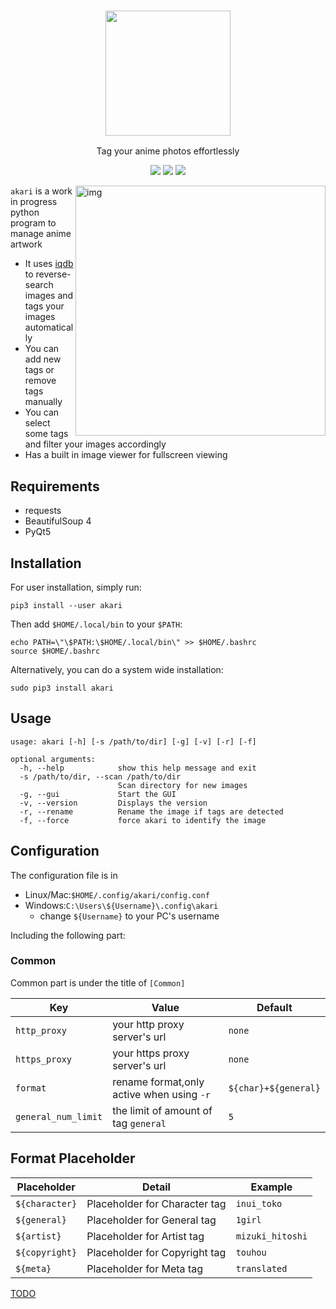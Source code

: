 <h3 align="center"><img src="https://i.imgur.com/Tyi3Bq5.png" width="200px"></h3>
<p align="center">Tag your anime photos effortlessly</p>

<p align="center">
<a href="https://github.com/mananapr/akari/blob/master/LICENSE"><img src="https://img.shields.io/badge/license-MIT-blue.svg"></a>
<a href="https://github.com/mananapr/akari/releases"><img src="https://img.shields.io/github/release/mananapr/akari/all.svg"></a>
<a href="https://pypi.python.org/pypi/akari/"><img src="https://img.shields.io/pypi/v/akari.svg"></a>
</p>

<img src="https://i.imgur.com/i4OH7aI.png" align="right" alt="img" width="400px">

`akari` is a work in progress python program to manage anime artwork
 - It uses [iqdb](https://iqdb.org) to reverse-search images and tags your images automatically
 - You can add new tags or remove tags manually
 - You can select some tags and filter your images accordingly
 - Has a built in image viewer for fullscreen viewing

## Requirements
 - requests
 - BeautifulSoup 4
 - PyQt5

## Installation
For user installation, simply run:

    pip3 install --user akari
    
Then add `$HOME/.local/bin` to your `$PATH`:

    echo PATH=\"\$PATH:\$HOME/.local/bin\" >> $HOME/.bashrc
    source $HOME/.bashrc

Alternatively, you can do a system wide installation:

    sudo pip3 install akari

## Usage
    usage: akari [-h] [-s /path/to/dir] [-g] [-v] [-r] [-f]

    optional arguments:
      -h, --help            show this help message and exit
      -s /path/to/dir, --scan /path/to/dir
                            Scan directory for new images
      -g, --gui             Start the GUI
      -v, --version         Displays the version
      -r, --rename          Rename the image if tags are detected
      -f, --force           force akari to identify the image

## Configuration
The configuration file is in 
- Linux/Mac:`$HOME/.config/akari/config.conf`
- Windows:`C:\Users\${Username}\.config\akari`
  - change ``${Username}`` to your PC's username

Including the following part:

### Common
Common part is under the title of ``[Common]``

| Key                 | Value                                     | Default              |
|---------------------|-------------------------------------------|----------------------|
| `http_proxy`        | your http proxy server's url              | `none`               |
| `https_proxy`       | your https proxy server's url             | `none`               |
| `format`            | rename format,only active when using `-r` | `${char}+${general}` |
| `general_num_limit` | the limit of amount of tag `general`      | `5`                  |


## Format Placeholder

| Placeholder    | Detail                        | Example          |
|----------------|-------------------------------|------------------|
| `${character}` | Placeholder for Character tag | `inui_toko`      |
| `${general}`   | Placeholder for General tag   | `1girl`          |
| `${artist}`    | Placeholder for Artist tag    | `mizuki_hitoshi` |
| `${copyright}` | Placeholder for Copyright tag | `touhou`         |
| `${meta}`      | Placeholder for Meta tag      | `translated`     |


[TODO](https://github.com/mananapr/akari/issues/1)
